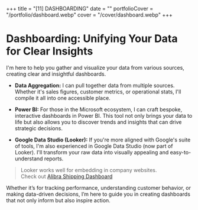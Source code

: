 +++
title = "[11] DASHBOARDING"
date = ""
portfolioCover = "/portfolio/dashboard.webp"
cover = "/cover/dashboard.webp"
+++
# Dashboarding: Unifying Your Data for Clear Insights

I'm here to help you gather and visualize your data from various sources, creating clear and insightful dashboards.

- **Data Aggregation:** I can pull together data from multiple sources. Whether it's sales figures, customer metrics, or operational stats, I'll compile it all into one accessible place.

- **Power BI:** For those in the Microsoft ecosystem, I can craft bespoke, interactive dashboards in Power BI. This tool not only brings your data to life but also allows you to discover trends and insights that can drive strategic decisions.

- **Google Data Studio (Looker):** If you're more aligned with Google's suite of tools, I'm also experienced in Google Data Studio (now part of Looker). I'll transform your raw data into visually appealing and easy-to-understand reports. 

> Looker works well for embedding in company websites.  
Check out [Alibra Shipping Dashboard](https://alibrashipping.com/data/)

Whether it’s for tracking performance, understanding customer behavior, or making data-driven decisions, I’m here to guide you in creating dashboards that not only inform but also inspire action.

